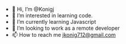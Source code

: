 - 👋 Hi, I’m @Konigj
- 👀 I’m interested in learning code.
- 🌱 I’m currently learning Javascript
- 💞️ I’m looking to work as a remote developer
- 📫 How to reach me jkonig712@gmail.com

